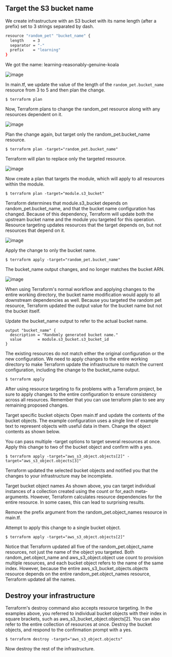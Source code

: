 

## Target the S3 bucket name

We create infrastructure with an S3 bucket with its name length (after a prefix) set to 3 strings separated by dash.
```bash
resource "random_pet" "bucket_name" {
  length    = 3
  separator = "-"
  prefix    = "learning"
}
```
We got the name: learning-reasonably-genuine-koala

![image](https://github.com/ZCHAnalytics/terraform-modules/assets/146954022/97bfa101-4cb3-41df-ae6e-c159a1dc8347)

In main.tf, we update the value of  the length of the `random_pet.bucket_name` resource from 3 to 5 and then plan the change.

```hcl
$ terraform plan
```
Now, Terraform plans to change the random_pet resource along with any resources dependent on it.

![image](https://github.com/ZCHAnalytics/terraform-modules/assets/146954022/fc6860d5-7f39-464a-b9d1-499ba83ab686)

Plan the change again, but target only the random_pet.bucket_name resource.
```hcl
$ terraform plan -target="random_pet.bucket_name"
```
Terraform will plan to replace only the targeted resource.

![image](https://github.com/ZCHAnalytics/terraform-modules/assets/146954022/d2b2133f-04e0-42f1-b4c5-37b1353d7e43)

Now create a plan that targets the module, which will apply to all resources within the module.
```hcl
$ terraform plan -target="module.s3_bucket"
```
Terraform determines that module.s3_bucket depends on random_pet.bucket_name, and that the bucket name configuration has changed. Because of this dependency, Terraform will update both the upstream bucket name and the module you targeted for this operation. Resource targeting updates resources that the target depends on, but not resources that depend on it.

![image](https://github.com/ZCHAnalytics/terraform-modules/assets/146954022/82060b3d-1de6-4b15-90b8-58f4a9e98613)

Apply the change to only the bucket name. 
```hcl
$ terraform apply -target="random_pet.bucket_name"
```
The bucket_name output changes, and no longer matches the bucket ARN.

![image](https://github.com/ZCHAnalytics/terraform-modules/assets/146954022/a60007de-7485-4116-b6ea-6a29cc2ca51d)

When using Terraform's normal workflow and applying changes to the entire working directory, the bucket name modification would apply to all downstream dependencies as well. 
Because you targeted the random pet resource, Terraform updated the output value for the bucket name but not the bucket itself. 

Update the bucket_name output to refer to the actual bucket name.
```hcl
output "bucket_name" {
  description = "Randomly generated bucket name."
  value       = module.s3_bucket.s3_bucket_id
}
```

The existing resources do not match either the original configuration or the new configuration. We need to apply changes to the entire working directory to make Terraform update the infrastructure to match the current configuration, including the change to the bucket_name output.
```hcl
$ terraform apply
```
After using resource targeting to fix problems with a Terraform project, be sure to apply changes to the entire configuration to ensure consistency across all resources. Remember that you can use terraform plan to see any remaining proposed changes.

Target specific bucket objects
Open main.tf and update the contents of the bucket objects. The example configuration uses a single line of example text to represent objects with useful data in them. Change the object contents as shown below.

You can pass multiple -target options to target several resources at once. Apply this change to two of the bucket object and confirm with a yes.
```hcl
$ terraform apply -target="aws_s3_object.objects[2]" -target="aws_s3_object.objects[3]"
```
Terraform updated the selected bucket objects and notified you that the changes to your infrastructure may be incomplete.

Target bucket object names
As shown above, you can target individual instances of a collection created using the count or for_each meta-arguments. However, Terraform calculates resource dependencies for the entire resource. In some cases, this can lead to surprising results.

Remove the prefix argument from the random_pet.object_names resource in main.tf.

Attempt to apply this change to a single bucket object.
```hcl
$ terraform apply -target="aws_s3_object.objects[2]"
```
Notice that Terraform updated all five of the random_pet.object_name resources, not just the name of the object you targeted. Both random_pet.object_name and aws_s3_object.object use count to provision multiple resources, and each bucket object refers to the name of the same index. However, because the entire aws_s3_bucket_objects.objects resource depends on the entire random_pet.object_names resource, Terraform updated all the names.

## Destroy your infrastructure
Terraform's destroy command also accepts resource targeting. In the examples above, you referred to individual bucket objects with their index in square brackets, such as aws_s3_bucket_object.objects[2]. You can also refer to the entire collection of resources at once. Destroy the bucket objects, and respond to the confirmation prompt with a yes.
```hcl
$ terraform destroy -target="aws_s3_object.objects"
```
Now destroy the rest of the infrastructure.

